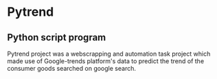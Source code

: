 # Pytrend

## Python script program

Pytrend project was a webscrapping and automation task project which made use of Google-trends platform's data to predict the trend of the consumer goods searched on google search.

